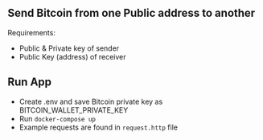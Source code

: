 ## Send Bitcoin from one Public address to another

Requirements:
 - Public & Private key of sender
 - Public Key (address) of receiver

## Run App
- Create .env and save Bitcoin private key as BITCOIN_WALLET_PRIVATE_KEY
- Run ``` docker-compose up ```
- Example requests are found in ``` request.http ``` file